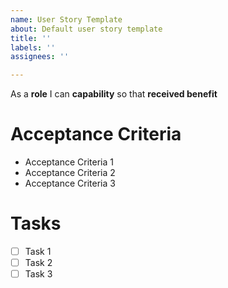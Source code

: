 ```yaml
---
name: User Story Template
about: Default user story template
title: ''
labels: ''
assignees: ''

---
```


As a **role** I can **capability** so that **received benefit**

# **Acceptance Criteria**
- Acceptance Criteria 1
- Acceptance Criteria 2
- Acceptance Criteria 3


# **Tasks**
- [ ] Task 1
- [ ] Task 2
- [ ] Task 3
